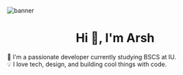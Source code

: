 ![banner](https://raw.githubusercontent.com/Arsh-Imtiaz/Arsh-Imtiaz/main/ezgif.com-effects.gif)

<h1 align="center">Hi 👋, I'm Arsh</h1>

🚀 I'm a passionate developer currently studying BSCS at IU.  
💡 I love tech, design, and building cool things with code.

